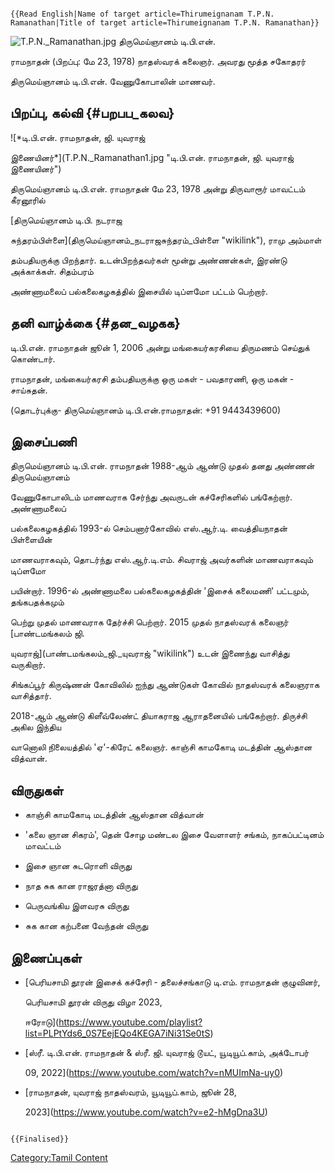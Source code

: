 ```{=mediawiki}
{{Read English|Name of target article=Thirumeignanam T.P.N. Ramanathan|Title of target article=Thirumeignanam T.P.N. Ramanathan}}
```
![](T.P.N._Ramanathan.jpg "T.P.N._Ramanathan.jpg") திருமெய்ஞானம் டி.பி.என்.
ராமநாதன் (பிறப்பு: மே 23, 1978) நாதஸ்வரக் கலைஞர். அவரது மூத்த சகோதரர்
திருமெய்ஞானம் டி.பி.என். வேணுகோபாலின் மாணவர்.

## பிறப்பு, கல்வி {#பறபப_கலவ}

![*டி.பி.என். ராமநாதன், ஜி. யுவராஜ்
இணையினர்*](T.P.N._Ramanathan1.jpg "டி.பி.என். ராமநாதன், ஜி. யுவராஜ் இணையினர்")
திருமெய்ஞானம் டி.பி.என். ராமநாதன் மே 23, 1978 அன்று திருவாரூர் மாவட்டம் கீரனூரில்
[திருமெய்ஞானம் டி.பி. நடராஜ
சுந்தரம்பிள்ளை](திருமெய்ஞானம்_நடராஜசுந்தரம்_பிள்ளை "wikilink"), ராமு அம்மாள்
தம்பதியருக்கு பிறந்தார். உடன்பிறந்தவர்கள் மூன்று அண்ணன்கள், இரண்டு அக்காக்கள். சிதம்பரம்
அண்ணாமலைப் பல்கலைகழகத்தில் இசையில் டிப்ளமோ பட்டம் பெற்றார்.

## தனி வாழ்க்கை {#தன_வழகக}

டி.பி.என். ராமநாதன் ஜூன் 1, 2006 அன்று மங்கையர்கரசியை திருமணம் செய்துக் கொண்டார்.
ராமநாதன், மங்கையர்கரசி தம்பதியருக்கு ஒரு மகள் - பவதாரணி, ஒரு மகன் - சாய்சுதன்.
(தொடர்புக்கு- திருமெய்ஞானம் டி.பி.என்.ராமநாதன்: +91 9443439600)

## இசைப்பணி

திருமெய்ஞானம் டி.பி.என். ராமநாதன் 1988-ஆம் ஆண்டு முதல் தனது அண்ணன் திருமெய்ஞானம்
வேணுகோபாலிடம் மாணவராக சேர்ந்து அவருடன் கச்சேரிகளில் பங்கேற்றார். அண்ணாமலைப்
பல்கலைகழகத்தில் 1993-ல் செம்பனார்கோவில் எஸ்.ஆர்.டி. வைத்தியநாதன் பிள்ளையின்
மாணவராகவும், தொடர்ந்து எஸ்.ஆர்.டி.எம். சிவராஜ் அவர்களின் மாணவராகவும் டிப்ளமோ
பயின்றார். 1996-ல் அண்ணாமலை பல்கலைகழகத்தின் \'இசைக் கலைமணி\' பட்டமும், தங்கபதக்கமும்
பெற்று முதல் மாணவராக தேர்ச்சி பெற்றார். 2015 முதல் நாதஸ்வரக் கலைஞர் [பாண்டமங்கலம் ஜி.
யுவராஜ்](பாண்டமங்கலம்_ஜி._யுவராஜ் "wikilink") உடன் இணைந்து வாசித்து வருகிறார்.
சிங்கப்பூர் கிருஷ்ணன் கோவிலில் ஐந்து ஆண்டுகள் கோவில் நாதஸ்வரக் கலைஞராக வாசித்தார்.
2018-ஆம் ஆண்டு கிளீவ்லேண்ட் தியாகராஜ ஆராதனையில் பங்கேற்றார். திருச்சி அகில இந்திய
வானொலி நிலையத்தில் \'ஏ\'-கிரேட் கலைஞர். காஞ்சி காமகோடி மடத்தின் ஆஸ்தான வித்வான்.

## விருதுகள்

-   காஞ்சி காமகோடி மடத்தின் ஆஸ்தான வித்வான்
-   'கலை ஞான சிகரம்', தென் சோழ மண்டல இசை வேளாளர் சங்கம், நாகப்பட்டினம் மாவட்டம்
-   இசை ஞான சுடரொளி விருது
-   நாத சுக கான ராஜரத்னா விருது
-   பெருவங்கிய இளவரசு விருது
-   சுக கான கற்பனை வேந்தன் விருது

## இணைப்புகள்

-   [பெரியசாமி தூரன் இசைக் கச்சேரி - தலைச்சங்காடு டி.எம். ராமநாதன் குழுவினர்,
    பெரியசாமி தூரன் விருது விழா 2023,
    ஈரோடு](https://www.youtube.com/playlist?list=PLPtYds6_0S7EejEQo4KEGA7iNi31Se0tS)
-   [ஸ்ரீ. டி.பி.என். ராமநாதன் & ஸ்ரீ. ஜி. யுவராஜ் டூயட், யூடியூப்.காம், அக்டோபர்
    09, 2022](https://www.youtube.com/watch?v=nMUImNa-uy0)
-   [ராமநாதன், யுவராஜ் நாதஸ்வரம், யூடியூப்.காம், ஜூன் 28,
    2023](https://www.youtube.com/watch?v=e2-hMgDna3U)

```{=mediawiki}
{{Finalised}}
```
[Category:Tamil Content](Category:Tamil_Content "wikilink")
